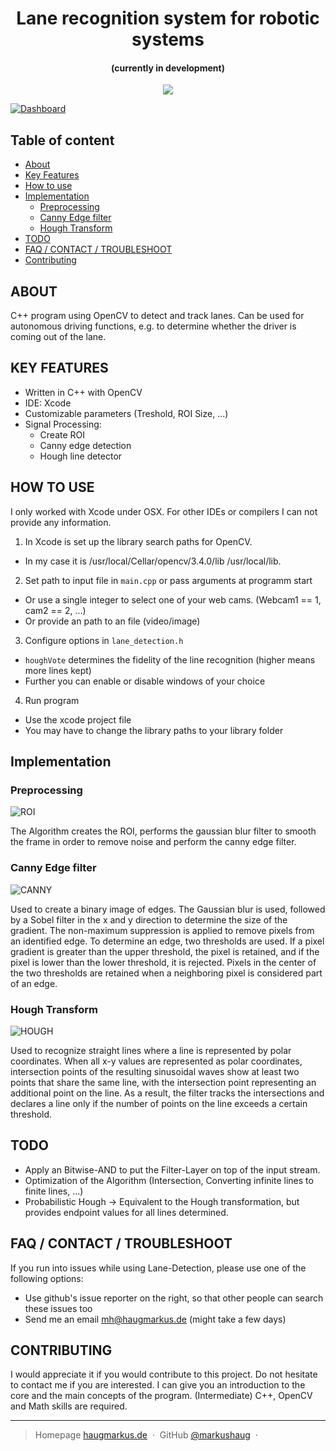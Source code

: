 <h1 align="center">
  Lane recognition system for robotic systems 
  <br>
</h1>

<h4 align="center">(currently in development)</h4>

<p align="center">
  <a href="https://www.codacy.com/app/markushaug/Lane-Detection?utm_source=github.com&amp;utm_medium=referral&amp;utm_content=markushaug/Lane-Detection&amp;utm_campaign=Badge_Grade"><img src="https://api.codacy.com/project/badge/Grade/804fd98a625b43869f597ea77ff0e37d"/></a>
 
</p>

[![Dashboard](https://imgur.com/6j3lfu0.png)](https://github.com/markushaug/Lane-Detection)

## Table of content

- [About](#about)
- [Key Features](#key-features)
- [How to use](#how-to-use)
- [Implementation](#implementation)
    - [Preprocessing](#preprocessing)
    - [Canny Edge filter](#canny-edge-filter)
    - [Hough Transform](#hough-transform)
- [TODO](#todo)
- [FAQ / CONTACT / TROUBLESHOOT](#faq--contact--troubleshoot)
- [Contributing](#contributing)


## ABOUT

C++ program using OpenCV to detect and track lanes. Can be used for autonomous driving functions, e.g. to determine whether the driver is coming out of the lane.

## KEY FEATURES

* Written in C++ with OpenCV
* IDE: Xcode
* Customizable parameters (Treshold, ROI Size, ...)
* Signal Processing:
  * Create ROI
  * Canny edge detection
  * Hough line detector

## HOW TO USE
I only worked with Xcode under OSX. For other IDEs or compilers I can not provide any information.

1. In Xcode is set up the library search paths for OpenCV. 
 - In my case it is /usr/local/Cellar/opencv/3.4.0/lib /usr/local/lib.
2. Set path to input file in `main.cpp` or pass arguments at programm start
 - Or use a single integer to select one of your web cams. (Webcam1 == 1, cam2 == 2, ...)
 - Or provide an path to an file (video/image)
3. Configure options in `lane_detection.h`
 - `houghVote` determines the fidelity of the line recognition (higher means more lines kept)
 -  Further you can enable or disable windows of your choice
4. Run program
 - Use the xcode project file
 - You may have to change the library paths to your library folder

## Implementation

### Preprocessing
![ROI](https://imgur.com/oEP591n.png "ROI")

The Algorithm creates the ROI, performs the gaussian blur filter to smooth the frame in order to remove noise and perform the canny edge filter.

### Canny Edge filter
![CANNY](https://imgur.com/TMQ7wIk.png "Edge Detection")

Used to create a binary image of edges. The Gaussian blur is used, followed by a Sobel filter in the x and y direction to determine the size of the gradient. The non-maximum suppression is applied to remove pixels from an identified edge. To determine an edge, two thresholds are used. If a pixel gradient is greater than the upper threshold, the pixel is retained, and if the pixel is lower than the lower threshold, it is rejected. Pixels in the center of the two thresholds are retained when a neighboring pixel is considered part of an edge.

### Hough Transform
![HOUGH](https://imgur.com/6j3lfu0.png "Hough Transform")

Used to recognize straight lines where a line is represented by polar coordinates. When all x-y values are represented as polar coordinates, intersection points of the resulting sinusoidal waves show at least two points that share the same line, with the intersection point representing an additional point on the line. As a result, the filter tracks the intersections and declares a line only if the number of points on the line exceeds a certain threshold.

## TODO
- Apply an Bitwise-AND to put the Filter-Layer on top of the input stream.
- Optimization of the Algorithm (Intersection, Converting infinite lines to finite lines, ...)
- Probabilistic Hough
  -> Equivalent to the Hough transformation, but provides endpoint values for all lines determined.

## FAQ / CONTACT / TROUBLESHOOT
If you run into issues while using Lane-Detection, please use one of the following options:

- Use github's issue reporter on the right, so that other people can search these issues too
- Send me an email <a href="mailto:mh@haugmarkus.de">mh@haugmarkus.de</a> (might take a few days)

## CONTRIBUTING
I would appreciate it if you would contribute to this project.
Do not hesitate to contact me if you are interested. I can give you an introduction to the core and the main concepts of the program. (Intermediate) C++, OpenCV and Math skills are required.

---

> Homepage [haugmarkus.de](https://www.haugmarkus.de) &nbsp;&middot;&nbsp;
> GitHub [@markushaug](https://github.com/markushaug) &nbsp;&middot;&nbsp;

